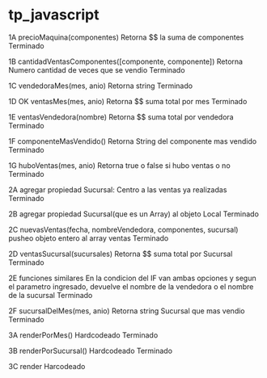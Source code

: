 # tp_javascript

1A precioMaquina(componentes)
Retorna $$ la suma de componentes 
Terminado

1B cantidadVentasComponentes([componente, componente])
Retorna Numero cantidad de veces que se vendio 
Terminado

1C vendedoraMes(mes, anio)
Retorna string
Terminado

1D OK ventasMes(mes, anio)
Retorna $$ suma total por mes
Terminado

1E ventasVendedora(nombre)
Retorna $$ suma total por vendedora
Terminado

1F componenteMasVendido()
Retorna String del componente mas vendido
Terminado

1G huboVentas(mes, anio)
Retorna true o false si hubo ventas o no
Terminado


2A agregar propiedad Sucursal: Centro a las ventas ya realizadas
Terminado

2B agregar propiedad Sucursal(que es un Array) al objeto Local
Terminado

2C nuevasVentas(fecha, nombreVendedora, componentes, sucursal) pusheo objeto entero al array ventas
Terminado

2D ventasSucursal(sucursales)
Retorna $$ suma total por Sucursal
Terminado

2E funciones similares
En la condicion del IF van ambas opciones y segun el parametro ingresado, devuelve el nombre de la vendedora o el nombre de la sucursal
Terminado

2F sucursalDelMes(mes, anio)
Retorna string Sucursal que mas vendio
Terminado 

3A renderPorMes()
Hardcodeado
Terminado

3B renderPorSucursal()
Hardcodeado
Terminado

3C render
Harcodeado

